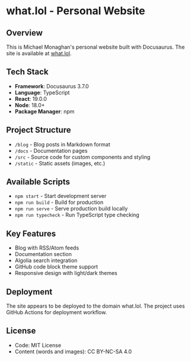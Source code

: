 # what.lol - Personal Website

## Overview
This is Michael Monaghan's personal website built with Docusaurus. The site is available at [what.lol](https://what.lol).

## Tech Stack
- **Framework**: Docusaurus 3.7.0
- **Language**: TypeScript
- **React**: 19.0.0
- **Node**: 18.0+
- **Package Manager**: npm

## Project Structure
- `/blog` - Blog posts in Markdown format
- `/docs` - Documentation pages
- `/src` - Source code for custom components and styling
- `/static` - Static assets (images, etc.)

## Available Scripts
- `npm start` - Start development server
- `npm run build` - Build for production
- `npm run serve` - Serve production build locally
- `npm run typecheck` - Run TypeScript type checking

## Key Features
- Blog with RSS/Atom feeds
- Documentation section
- Algolia search integration
- GitHub code block theme support
- Responsive design with light/dark themes

## Deployment
The site appears to be deployed to the domain what.lol. The project uses GitHub Actions for deployment workflow.

## License
- Code: MIT License
- Content (words and images): CC BY-NC-SA 4.0